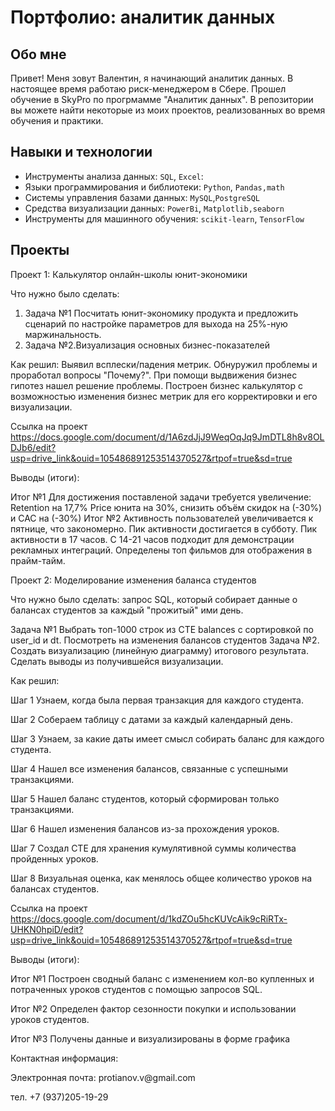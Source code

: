 # Портфолио: аналитик данных

## Обо мне 

Привет! Меня зовут Валентин, я начинающий аналитик данных. 
В настоящее время работаю риск-менеджером в Сбере. Прошел обучение в SkyPro по прогрмамме "Аналитик данных". В  репозитории вы можете найти некоторые из моих проектов, реализованных во время обучения и практики.

## Навыки и технологии
- Инструменты анализа данных: ``SQL``, ``Excel``:
- Языки программирования и библиотеки: ``Python``, ``Pandas,math``
- Системы управления базами данных: ``MySQL``,``PostgreSQL``
- Средства визуализации данных: ``PowerBi``, ``Matplotlib,seaborn``
- Инструменты для машинного обучения: ``scikit-learn``, ``TensorFlow``


## Проекты
<p> Проект 1: Калькулятор онлайн-школы юнит-экономики</p>
<p> Что нужно было сделать:<p>
<ol>
 <li>Задача №1 Посчитать юнит-экономику продукта и предложить сценарий по настройке параметров для выхода на 25%-ную маржинальность.
 <li>Задача №2.Визуализация основных бизнес-показателей
</ol>

<p>Как решил: Выявил всплески/падения метрик. Обнуружил проблемы и проработал вопросы "Почему?". При помощи выдвижения бизнес гипотез нашел решение проблемы. Построен бизнес калькулятор с возможностью изменения бизнес метрик для его корректировки и его визуализации. <p>

Ссылка на проект https://docs.google.com/document/d/1A6zdJjJ9WeqOqJq9JmDTL8h8v8OLDJb6/edit?usp=drive_link&ouid=105486891253514370527&rtpof=true&sd=true

Выводы (итоги): 

Итог №1 Для достижения поставленой задачи требуется увеличение: Retention на 17,7% Price юнита на 30%, снизить объём скидок на (-30%) и CAC на (-30%)
Итог №2 Активность пользователей увеличивается к пятнице, что закономерно. Пик активности достигается в субботу. Пик активности в 17 часов. С 14-21 часов подходит для демонстрации рекламных интеграций. Определены топ фильмов для отображения в прайм-тайм.


Проект 2: Моделирование изменения баланса студентов

Что нужно было сделать: запрос SQL, который собирает данные о балансах студентов за каждый "прожитый" ими день.

Задача №1 Выбрать топ-1000 строк из CTE balances с сортировкой по user_id и dt. Посмотреть на изменения балансов студентов
Задача №2. Создать визуализацию (линейную диаграмму) итогового результата. Сделать выводы из получившейся визуализации.

Как решил: 
<p> Шаг 1 Узнаем, когда была первая транзакция для каждого студента. 
<p> Шаг 2 Собераем таблицу с датами за каждый календарный день. 
<p> Шаг 3 Узнаем, за какие даты имеет смысл собирать баланс для каждого студента. 
<p> Шаг 4 Нашел все изменения балансов, связанные с успешными транзакциями. 
<p> Шаг 5 Нашел баланс студентов, который сформирован только транзакциями. 
<p> Шаг 6 Нашел изменения балансов из-за прохождения уроков. 
<p> Шаг 7 Создал CTE для хранения кумулятивной суммы количества пройденных уроков. 
<p> Шаг 8 Визуальная оценка, как менялось общее количество уроков на балансах студентов.

Ссылка на проект https://docs.google.com/document/d/1kdZOu5hcKUVcAik9cRiRTx-UHKN0hpiD/edit?usp=drive_link&ouid=105486891253514370527&rtpof=true&sd=true

Выводы (итоги):
<p> Итог №1 Построен сводный баланс с изменением кол-во купленных и потраченных уроков студентов с помощью запросов SQL.
<p> Итог №2 Определен фактор сезонности покупки и использовании уроков студентов. 
<p> Итог №3 Получены данные и визуализированы в форме графика 

Контактная информация:
<p> Электронная почта: protianov.v@gmail.com
<p> тел. +7 (937)205-19-29
